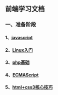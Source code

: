 ## 前端学习文档

### 一、准备阶段

#### 1、[javascript][11]

#### 2、[Linux入门][12]

#### 3、[php基础][13]

#### 4、[ECMAScript][14]

#### 5、[html+css3核心技巧][15]

[11]:<https://github.com/xiaoliuing/study-notes/blob/master/ready-notes/javascript/index.md>
[12]:<https://github.com/xiaoliuing/study-notes/blob/master/ready-notes/linux/index.md>

[13]:<https://github.com/xiaoliuing/study-notes/blob/master/ready-notes/php/index.md>

[14]:<https://github.com/xiaoliuing/study-notes/blob/master/ready-notes/ecmascript/index.md>
[15]:<https://github.com/xiaoliuing/study-notes/blob/master/ready-notes/heml-css3/index.md>

